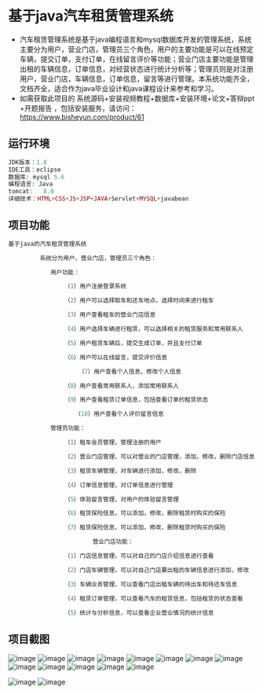 # 基于java汽车租赁管理系统
* 汽车租赁管理系统是基于java编程语言和mysql数据库开发的管理系统，系统主要分为用户，营业门店，管理员三个角色，用户的主要功能是可以在线预定车辆，提交订单，支付订单，在线留言评价等功能；营业门店主要功能是管理出租的车辆信息，订单信息，对经营状态进行统计分析等；管理员则是对注册用户，营业门店，车辆信息，订单信息，留言等进行管理。本系统功能齐全，文档齐全，适合作为java毕业设计和java课程设计来参考和学习。
* 如需获取此项目的  系统源码+安装视频教程+数据库+安装环境+论文+答辩ppt +开题报告 ，包括安装服务，请访问：https://www.bisheyun.com/product/61

## 运行环境
```php
JDK版本：1.8
IDE工具：eclipse
数据库: mysql 5.6
编程语言: Java
tomcat:   8.0 
详细技术：HTML+CSS+JS+JSP+JAVA+Servlet+MYSQL+javabean
```

## 项目功能
```php
基于java的汽车租赁管理系统	

         系统分为用户，营业门店，管理员三个角色：

			用户功能：

				（1）用户注册登录系统

				（2）用户可以选择取车和还车地点，选择时间来进行租车

				（3）用户查看租车的营业门店信息

				（4）用户选择车辆进行租赁，可以选择相关的租赁服务和常用联系人

				（5）用户租赁车辆后，提交生成订单，并且支付订单

				（6）用户可以在线留言，提交评价信息

			        （7）用户查看个人信息，修改个人信息

				（8）用户查看常用联系人，添加常用联系人

				（9）用户查看租赁订单信息，包括查看订单的租赁状态

			       （10）用户查看个人评价留言信息

			管理员功能：

				（1）租车会员管理，管理注册的用户

				（2）营业门店管理，可以对营业的门店管理，添加，修改，删除门店信息

				（3）租赁车辆管理，对车辆进行添加，修改，删除

				（4）订单信息管理，对订单信息进行管理

				（5）体验留言管理，对用户的体验留言管理

				（6）租赁保险信息，可以添加，修改，删除租赁时购买的保险

				（7）租赁保险信息，可以添加，修改，删除租赁时购买的保险

                        营业门店功能：

				（1）门店信息管理，可以对自己的门店介绍信息进行查看

				（2）门店车辆管理，可以对自己门店要出租的车辆信息进行添加，修改

				（3）车辆业务管理，可以查看门店出租车辆的待出车和待还车信息

				（4）租赁订单管理，可以查看汽车的租赁信息，包括租赁的状态查看

				（5）统计与分析信息，可以查看企业营业情况的统计信息
```
## 项目截图
![image](https://github.com/user-attachments/assets/96259447-584c-4964-8663-0b3d700dad7a)
![image](https://github.com/user-attachments/assets/b5056ad5-1d9f-46e8-9cae-4700dffbea3e)
![image](https://github.com/user-attachments/assets/15dd3f07-a4c6-425a-a329-2b028d7a8890)
![image](https://github.com/user-attachments/assets/688ae0a7-a6e9-4c95-9332-e4f1a738f348)
![image](https://github.com/user-attachments/assets/3d84978c-8bbf-4511-9b96-de9dabdf5a17)
![image](https://github.com/user-attachments/assets/717bdbc2-98d0-4c66-90db-92a7425a0ff0)
![image](https://github.com/user-attachments/assets/f6434208-2570-4fdd-b4bb-d5e560f6096a)
![image](https://github.com/user-attachments/assets/fbfa7beb-f3c2-4fa1-ade7-c2b8ee22a09f)
![image](https://github.com/user-attachments/assets/7e3aafb0-6b71-4b25-a922-ae2768453f74)
![image](https://github.com/user-attachments/assets/6037a798-31e9-4360-9903-cb66f9b522a2)
![image](https://github.com/user-attachments/assets/535316d1-0345-4ab5-a5a0-24e325876992)
![image](https://github.com/user-attachments/assets/f99e328a-2908-41ff-b3c0-43cf22a71d1d)
![image](https://github.com/user-attachments/assets/02f05144-b384-4178-ba10-c5a716963844)

![image](https://github.com/user-attachments/assets/3005bb7b-0d23-42e1-8dbc-ce7d4f5cdd52)
![image](https://github.com/user-attachments/assets/256af3f5-b419-4a38-8ad9-6dfb9329adf3)
